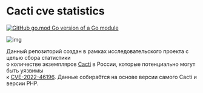 # Cacti cve statistics
[![GitHub go.mod Go version of a Go module](https://img.shields.io/github/go-mod/go-version/devAL3X/cacti_cve_statistics.svg)](https://github.com/devAL3X/cacti_cve_statistics)

![img](https://www.cacti.net/images/logo.svg)

Данный репозиторий создан в рамках исследовательского проекта с целью сбора статистики \
о количестве экземпляров [Cacti](https://github.com/Cacti/cacti) в России, которые потенциально могут быть уязвимы \
к [CVE-2022-46196](https://nvd.nist.gov/vuln/detail/CVE-2022-46169). Данные собирабтся на основе версии самого Cacti и версии PHP.
